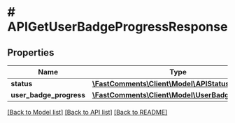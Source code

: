# # APIGetUserBadgeProgressResponse

## Properties

Name | Type | Description | Notes
------------ | ------------- | ------------- | -------------
**status** | [**\FastComments\Client\Model\APIStatus**](APIStatus.md) |  |
**user_badge_progress** | [**\FastComments\Client\Model\UserBadgeProgress**](UserBadgeProgress.md) |  |

[[Back to Model list]](../../README.md#models) [[Back to API list]](../../README.md#endpoints) [[Back to README]](../../README.md)
